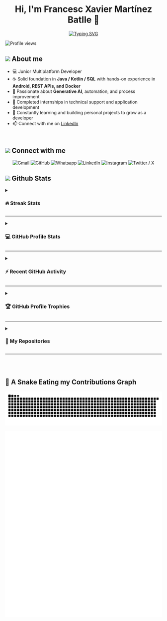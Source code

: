                                                                                     
<h1 align="center">Hi, I'm Francesc Xavier Martínez Batlle 👋</h1>

<div align="center">

<!-- Subtítulo animado que rota entre dos frases -->
[![Typing SVG](https://readme-typing-svg.demolab.com?font=Fira+Code&weight=700&size=26&pause=1200&center=true&vCenter=true&width=700&color=F7D747&lines=Junior+Multiplataform+Developer;IA+Generative)](https://git.io/typing-svg)

</div>

![Profile views](https://komarev.com/ghpvc/?username=xavki&label=Profile%20views&color=0e75b6&style=flat)


## <picture><img src = "https://github.com/7oSkaaa/7oSkaaa/blob/main/Images/about_me.gif?raw=true" width = 50px></picture> About me
- 💻 Junior Multiplatform Developer  
- ☕ Solid foundation in **Java / Kotlin / SQL** with hands-on experience in **Android, REST APIs, and Docker**  
- 🧠 Passionate about **Generative AI**, automation, and process improvement  
- 🧩 Completed internships in technical support and application development  
- 🚀 Constantly learning and building personal projects to grow as a developer  
- 📫 Connect with me on [LinkedIn](https://www.linkedin.com/in/xavi-martinez-7bb160182/)
<br>

## <picture> <img src="https://github.com/7oSkaaa/7oSkaaa/blob/main/Images/Connect-with-me.gif?raw=true" width="100px"> </picture> Connect with me
<p align="center">
	<a href="mailto:xavimb04@gmail.com"><img img src="https://img.shields.io/badge/gmail-%23EA4335.svg?style=plastic&logo=gmail&logoColor=white" alt="Gmail"/></a>
	<a href="https://github.com/xavki"><img src="https://img.shields.io/badge/github-%23181717.svg?style=plastic&logo=github&logoColor=white" alt="GitHub"/></a>
	<a href="https://wa.me/34640606054"><img src="https://img.shields.io/badge/whatsapp-%2325D366.svg?style=plastic&logo=whatsapp&logoColor=white" alt="Whatsapp"/></a>
	<a href="www.linkedin.com/in/xavi-martinez-dev"><img src="https://img.shields.io/badge/linkedin-%230A66C2.svg?style=plastic&logo=linkedin&logoColor=white" alt="LinkedIn"/></a>
	<a href="https://www.instagram.com/xavi.m.b_/"><img src="https://img.shields.io/badge/instagram-%23E4405F.svg?style=plastic&logo=instagram&logoColor=white" alt="Instagram"/></a>
  <a href="https://x.com/Xavimb04" target="_blank"><img src="https://img.shields.io/badge/Twitter%20(X)-%23000000.svg?style=plastic&logo=x&logoColor=white" alt="Twitter / X"/></a>
</p>


## <picture> <img src = "https://github.com/7oSkaaa/7oSkaaa/blob/main/Images/Statistics.gif?raw=true" width = 50px>  </picture> Github Stats

<!-- 🔥 STREAK STATS -->
<details><summary><h3> 🔥 Streak Stats</h3></summary>

----

<p align="center">
  <img src="https://github-readme-streak-stats.herokuapp.com/?user=xavki&theme=tokyonight_duo" alt="xavki streak stats" />
</p>

</details>

---

<!-- 💻 GITHUB STATS -->
<details><summary><h3>💻 GitHub Profile Stats</h3></summary>

----

<p align="center">
  <a href="https://github.com/anuraghazra/github-readme-stats">
    <img alt="xavki's GitHub Stats" src="https://github-readme-stats.vercel.app/api?username=xavki&show_icons=true&count_private=true&locale=en&theme=tokyonight&layout=compact" height="230px"/>
  </a>
  <img src="https://github-readme-stats.vercel.app/api/top-langs?username=xavki&langs_count=10&show_icons=true&locale=en&theme=tokyonight" alt="xavki" height="230px"/>
  <br/>
  <b>Note:</b> Top languages only indicate the languages of my public repositories — not skill level.
</p>

</details>

---

<!-- ⚡ ACTIVITY GRAPH -->
<details><summary><h3>⚡ Recent GitHub Activity</h3></summary>

----

[![xavki's github activity graph](https://github-readme-activity-graph.vercel.app/graph?username=xavki&theme=github)](https://github.com/xavki/github-readme-activity-graph)

</details>

---

<!-- 🏆 TROPHIES -->
<details><summary><h3>🏆 GitHub Profile Trophies</h3></summary>

----

<p align="center">
  <a href="https://github.com/ryo-ma/github-profile-trophy">
    <img src="https://github-profile-trophy.vercel.app/?username=xavki&layout=compact&theme=tokyonight&column=4&margin-w=15&margin-h=15" alt="xavki trophies" />
  </a>
</p>

<!-- Si usas Holopin, añade esto y cambia el usuario -->
<!-- [![@xavki's Holopin board](https://holopin.io/api/user/board?user=xavki)](https://holopin.io/@xavki) -->

</details>

---

<details><summary><h3>📁 My Repositories</h3></summary>

----

<div align="center">
  <p>

 <!-- 🔹 X-O-Agenda -->
  <a href="https://github.com/xavki/X-O-Agenda">
    <img src="https://github-readme-stats.vercel.app/api/pin/?username=xavki&repo=X-O-Agenda&theme=tokyonight" alt="X-O-Agenda" />
  </a>

  <!-- 🔹 Jocs -->
  <a href="https://github.com/xavki/Jocs">
    <img src="https://github-readme-stats.vercel.app/api/pin/?username=xavki&repo=Jocs&theme=tokyonight" alt="Jocs" />
  </a>

  <!-- 🔹 Reproductor de música -->
  <a href="https://github.com/xavki/reproductor-de-musica">
    <img src="https://github-readme-stats.vercel.app/api/pin/?username=xavki&repo=reproductor-de-musica&theme=tokyonight" alt="Reproductor de música" />
  </a>

   <!-- 🔹 Portfolio Web -->
  <a href="https://github.com/xavki/Portfolio-Web">
    <img src="https://github-readme-stats.vercel.app/api/pin/?username=xavki&repo=Portfolio-Web&theme=tokyonight" alt="Portfolio Web" />
  </a>


  </p>
</div>

</details>

----
<br><br>



## 🐍 A Snake Eating my Contributions Graph
	
<p align = "center">
	<img src = "https://github.com/7oSkaaa/7oSkaaa/blob/output/github-contribution-grid-snake.svg?" alt = "Snake Game"/>
</p>

![Metrics](https://github.com/xavki/xavki/blob/main/github-metrics.svg)


<!--
**xavki/Xavki** is a ✨ _special_ ✨ repository because its `README.md` (this file) appears on your GitHub profile.

Here are some ideas to get you started:

- 🔭 I’m currently working on ...
- 🌱 I’m currently learning ...
- 👯 I’m looking to collaborate on ...
- 🤔 I’m looking for help with ...
- 💬 Ask me about ...
- 📫 How to reach me: ...
- 😄 Pronouns: ...
- ⚡ Fun fact: ...
-->
